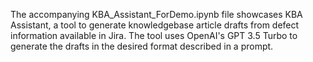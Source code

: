 The accompanying KBA_Assistant_ForDemo.ipynb file showcases KBA Assistant, a tool to generate knowledgebase article drafts from defect information available in Jira. The tool uses OpenAI's GPT 3.5 Turbo to generate the drafts in the desired format described in a prompt.
